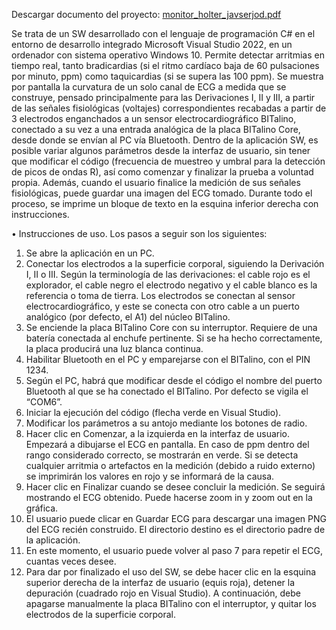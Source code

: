 Descargar documento del proyecto: [monitor_holter_javserjod.pdf](https://github.com/user-attachments/files/20092336/monitor_holter_javserjod.pdf)

Se trata de un SW desarrollado con el lenguaje de 
programación C# en el entorno de desarrollo integrado Microsoft Visual Studio 2022, en 
un ordenador con sistema operativo Windows 10. Permite detectar arritmias en tiempo 
real, tanto bradicardias (si el ritmo cardíaco baja de 60 pulsaciones por minuto, ppm) 
como taquicardias (si se supera las 100 ppm). Se muestra por pantalla la curvatura de 
un solo canal de ECG a medida que se construye, pensado principalmente para las 
Derivaciones I, II y III, a partir de las señales fisiológicas (voltajes) correspondientes 
recabadas a partir de 3 electrodos enganchados a un sensor electrocardiográfico 
BITalino, conectado a su vez a una entrada analógica de la placa BITalino Core, desde 
donde se envían al PC vía Bluetooth. Dentro de la aplicación SW, es posible variar 
algunos parámetros desde la interfaz de usuario, sin tener que modificar el código 
(frecuencia de muestreo y umbral para la detección de picos de ondas R), así como 
comenzar y finalizar la prueba a voluntad propia. Además, cuando el usuario finalice la 
medición de sus señales fisiológicas, puede guardar una imagen del ECG tomado. 
Durante todo el proceso, se imprime un bloque de texto en la esquina inferior derecha 
con instrucciones. 

• Instrucciones de uso. Los pasos a seguir son los siguientes: 
1. Se abre la aplicación en un PC. 
2. Conectar los electrodos a la superficie corporal, siguiendo la Derivación I, II o III. 
Según la terminología de las derivaciones: el cable rojo es el explorador, el cable 
negro el electrodo negativo y el cable blanco es la referencia o toma de tierra. 
Los electrodos se conectan al sensor electrocardiográfico, y este se conecta con 
otro cable a un puerto analógico (por defecto, el A1) del núcleo BITalino. 
3. Se enciende la placa BITalino Core con su interruptor. Requiere de una batería 
conectada al enchufe pertinente. Si se ha hecho correctamente, la placa 
producirá una luz blanca continua. 
4. Habilitar Bluetooth en el PC y emparejarse con el BITalino, con el PIN 1234. 
5. Según el PC, habrá que modificar desde el código el nombre del puerto 
Bluetooth al que se ha conectado el BITalino. Por defecto se vigila el “COM6”. 
6. Iniciar la ejecución del código (flecha verde en Visual Studio). 
7. Modificar los parámetros a su antojo mediante los botones de radio. 
8. Hacer clic en Comenzar, a la izquierda en la interfaz de usuario. Empezará a 
dibujarse el ECG en pantalla. En caso de ppm dentro del rango considerado 
correcto, se mostrarán en verde. Si se detecta cualquier arritmia o artefactos en 
la medición (debido a ruido externo) se imprimirán los valores en rojo y se 
informará de la causa. 
9. Hacer clic en Finalizar cuando se desee concluir la medición. Se seguirá 
mostrando el ECG obtenido. Puede hacerse zoom in y zoom out en la gráfica. 
10. El usuario puede clicar en Guardar ECG para descargar una imagen PNG del ECG 
recién construido. El directorio destino es el directorio padre de la aplicación. 
11. En este momento, el usuario puede volver al paso 7 para repetir el ECG, cuantas 
veces desee. 
12. Para dar por finalizado el uso del SW, se debe hacer clic en la esquina superior 
derecha de la interfaz de usuario (equis roja), detener la depuración (cuadrado 
rojo en Visual Studio). A continuación, debe apagarse manualmente la placa 
BITalino con el interruptor, y quitar los electrodos de la superficie corporal. 
